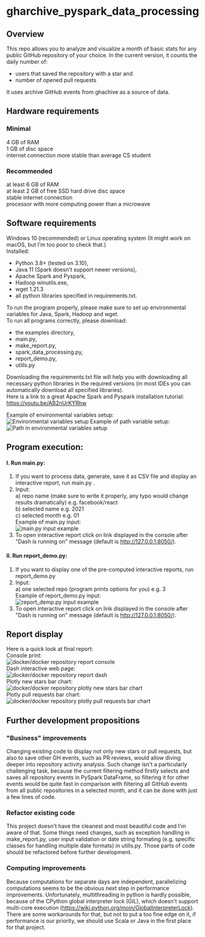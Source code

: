 # gharchive_pyspark_data_processing

## Overview
This repo allows you to analyze and visualize a month of basic stats for any public GitHub repository of your choice. In the current version, it counts the daily number of: <br />
- users that saved the repository with a star and <br />
- number of opened pull requests <br />

It uses archive GitHub events from ghachive as a source of data.

## Hardware  requirements
### Minimal
4 GB of RAM <br />
1 GB of disc space <br />
internet connection more stable than average CS student<br />

### Recommended
at least 6 GB of RAM <br />
at least 2 GB of free SSD hard drive disc space <br />
stable internet connection <br />
processor with more computing power than a microwave

## Software requirements
Windows 10 (recommended) or Linux operating system (It might work on macOS, but I'm too poor to check that.) <br />
Installed: <br /> 
- Python 3.8+ (tested on 3.10), <br /> 
- Java 11 (Spark doesn't support newer versions), <br/>
- Apache Spark and Pyspark, <br />
- Hadoop winutils.exe, <br />
- wget 1.21.3  <br />
- all python libraries specified in requirements.txt.  <br />

To run the program properly, please make sure to set up environmental variables for Java, Spark, Hadoop and wget.  <br />
To run all programs correctly, please download:  <br />
- the examples directory,  <br /> 
- main.py,  <br />
- make_report.py,  <br /> 
- spark_data_processing.py,  <br /> 
- report_demo.py,  <br />
- utills.py  <br />

Downloading the requirements.txt file will help you with downloading all necessary python libraries in the required versions 
(in most IDEs you can automatically download all specified libraries).  <br />
Here is a link to a great Apache Spark and Pyspark installation tutorial: https://youtu.be/AB2nUrKYRhw  <br />

Example of environmental variables setup: <br />
<img src="/assets/environmental_variables.PNG" alt="Environmental variables setup" title="Environmental variables setup">
Example of path variable setup: <br />
<img src="/assets/path_environmental_variables.PNG" alt="Path in environmental variables setup" title="Path in environmental variables setup">
<br />

## Program execution:
#### I. Run main.py:
1. If you want to process data, generate, save it as CSV file and display an interactive report, run main.py . <br />
2. Input: <br />
a) repo name (make sure to write it properly, any typo would change results dramatically) e.g. facebook/react <br />
b) selected name e.g. 2021 <br />
c) selected month e.g. 01 <br />
Example of main.py input:  <br />
<img src="/assets/main_py_input_example.PNG" alt="main.py input example" title="main.py input example"> <br />
3. To open interactive report click on link displayed in the console after "Dash is running on" message (default is http://127.0.0.1:8050/).

#### II. Run report_demo.py: 
1. If you want to display one of the pre-computed interactive reports, run report_demo.py <br />
2. Input: <br />
a) one selected repo (program prints options for you) e.g. 3 <br />
Example of report_demo.py input:  <br />
<img src="/assets/report_demo_py_input_example.PNG" alt="report_demp.py input example" title="report_demp.py input example"> <br />
3. To open interactive report click on link displayed in the console after "Dash is running on" message (default is http://127.0.0.1:8050/).


## Report display
Here is a quick look at final report: <br />
Console print: <br />
<img src="/assets/docker_report_console.PNG" alt="docker/docker repository report console" title="docker/docker repository report console"> <br />
Dash interactive web page: <br /> 
<img src="/assets/docker_report_charts.PNG" alt="docker/docker repository report dash" title="docker/docker repository report dash"> <br />
Plotly new stars bar chart: <br />
<img src="/assets/docker_plotly_stars_bar_chart.png" alt="docker/docker repository plotly new stars bar chart" 
     title="docker/docker repository plotly new stars bar chart"> <br />
Plotly pull requests bar chart: <br />
<img src="/assets/docker_plotly_pull_requests_bar_chart.png" alt="docker/docker repository plotly pull requests bar chart" 
     title="docker/docker repository plotly pull requests bar chart"> <br />
     
## Further development propositions

### "Business"  improvements
Changing existing code to display not only new stars or pull requests, but also to save other GH events, such as PR reviews, would allow diving deeper into 
repository activity analysis. Such change isn't a particularly challenging task, because the current filtering method firstly selects and saves all repository events in 
PySpark DataFrame, so filtering it for other events would be quite fast in comparison with filtering all GitHub events from all public repositories in a selected month,
and it can be done with just a few lines of code.

### Refactor existing code
This project doesn't have the cleanest and most beautiful code and I'm aware of that. Some things need changes, such as exception handling in make_report.py, user input validation or date string formating (e.g. specific classes for handling multiple date formats) in utills.py. Those parts of code should be refactored before further development.

### Computing improvements
Because computations for separate days are independent, parallelizing computations seems to be the obvious next step in performance improvements. Unfortunately,
multithreading in python is hardly possible, because of the CPython global interpreter lock (GIL), which doesn't support multi-core execution (https://wiki.python.org/moin/GlobalInterpreterLock). There are some workarounds for that, but not to put a too fine edge on it, if performance is our priority, 
we should use Scala or Java in the first place for that project.

